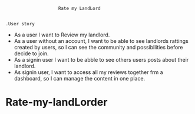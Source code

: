                         Rate my LandLord


    .User story

  - As a user I want to Review my landlord.
  - As a user without an account, I want to be able to see landlords rattings created by users, so I can see the community and possibilities before decide to join.
  - As a signin user I want to be abble to see others users posts about their landlord.
  - As signin user, I want to access all my  reviews together frm a dashboard, so I can manage the content in one place.
# Rate-my-landLorder

